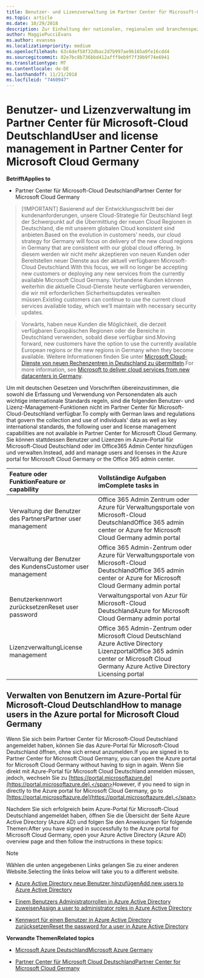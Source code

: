 ```yaml
---
title: Benutzer- und Lizenzverwaltung im Partner Center für Microsoft-Cloud Deutschland | Partner Center für Microsoft-Cloud Deutschland
ms.topic: article
ms.date: 10/29/2018
description: Zur Einhaltung der nationalen, regionalen und branchenspezifischen Anforderungen, die für die Erfassung und Verwendung von Personendaten gelten, sind Benutzerverwaltungsfunktionen nicht im Partner Center für Microsoft-Cloud Deutschland verfügbar. Stattdessen können Sie Benutzer im Azure-Portal für Microsoft-Cloud Deutschland hinzufügen und verwalten.
author: MaggiePucciEvans
ms.author: evansma
ms.localizationpriority: medium
ms.openlocfilehash: 63c6def58f32dbac2d7b997ae9b165a9fe16cdd4
ms.sourcegitcommit: 02e7bc8b736bbd412afff9eb9f7f39b9f74e6941
ms.translationtype: MT
ms.contentlocale: de-DE
ms.lasthandoff: 11/21/2018
ms.locfileid: "7460947"
---
```

# <a name="user-and-license-management-in-partner-center-for-microsoft-cloud-germany"></a><span data-ttu-id="08459-104">Benutzer- und Lizenzverwaltung im Partner Center für Microsoft-Cloud Deutschland</span><span class="sxs-lookup"><span data-stu-id="08459-104">User and license management in Partner Center for Microsoft Cloud Germany</span></span>

**<span data-ttu-id="08459-105">Betrifft</span><span class="sxs-lookup"><span data-stu-id="08459-105">Applies to</span></span>**

-  <span data-ttu-id="08459-106">Partner Center für Microsoft-Cloud Deutschland</span><span class="sxs-lookup"><span data-stu-id="08459-106">Partner Center for Microsoft Cloud Germany</span></span>

>[!IMPORTANT] <span data-ttu-id="08459-107">Basierend auf der Entwicklungsschritt bei der kundenanforderungen, unsere Cloud-Strategie für Deutschland liegt der Schwerpunkt auf die Übermittlung der neuen Cloud Regionen in Deutschland, die mit unserem globalen Cloud konsistent sind anbieten.</span><span class="sxs-lookup"><span data-stu-id="08459-107">Based on the evolution in customers’ needs, our cloud strategy for Germany will focus on delivery of the new cloud regions in Germany that are consistent with our global cloud offering.</span></span> <span data-ttu-id="08459-108">In diesem werden wir nicht mehr akzeptieren von neuen Kunden oder Bereitstellen neuer Dienste aus der aktuell verfügbaren Microsoft-Cloud Deutschland.</span><span class="sxs-lookup"><span data-stu-id="08459-108">With this focus, we will no longer be accepting new customers or deploying any new services from the currently available Microsoft Cloud Germany.</span></span> <span data-ttu-id="08459-109">Vorhandene Kunden können weiterhin die aktuelle Cloud-Dienste heute verfügbaren verwenden, die wir mit erforderlichen Sicherheitsupdates verwalten müssen.</span><span class="sxs-lookup"><span data-stu-id="08459-109">Existing customers can continue to use the current cloud services available today, which we’ll maintain with necessary security updates.</span></span>

><span data-ttu-id="08459-110">Vorwärts, haben neue Kunden die Möglichkeit, die derzeit verfügbaren Europäischen Regionen oder die Bereiche in Deutschland verwenden, sobald diese verfügbar sind.</span><span class="sxs-lookup"><span data-stu-id="08459-110">Moving forward, new customers have the option to use the currently available European regions or the new regions in Germany when they become available.</span></span> <span data-ttu-id="08459-111">Weitere Informationen finden Sie unter [Microsoft Cloud-Dienste von neuen Rechenzentren in Deutschland zu übermitteln](https://news.microsoft.com/europe/2018/08/31/microsoft-to-deliver-cloud-services-from-new-datacentres-in-germany-in-2019-to-meet-evolving-customer-needs/).</span><span class="sxs-lookup"><span data-stu-id="08459-111">For more information, see [Microsoft to deliver cloud services from new datacenters in Germany](https://news.microsoft.com/europe/2018/08/31/microsoft-to-deliver-cloud-services-from-new-datacentres-in-germany-in-2019-to-meet-evolving-customer-needs/).</span></span>

<span data-ttu-id="08459-112">Um mit deutschen Gesetzen und Vorschriften übereinzustimmen, die sowohl die Erfassung und Verwendung von Personendaten als auch wichtige internationale Standards regeln, sind die folgenden Benutzer- und Lizenz-Management-Funktionen nicht im Partner Center für Microsoft-Cloud-Deutschland verfügbar.</span><span class="sxs-lookup"><span data-stu-id="08459-112">To comply with German laws and regulations that govern the collection and use of individuals' data as well as key international standards, the following user and license management capabilities are not available in Partner Center for Microsoft Cloud Germany.</span></span> <span data-ttu-id="08459-113">Sie können stattdessen Benutzer und Lizenzen im Azure-Portal für Microsoft-Cloud Deutschland oder im Office365 Admin Center hinzufügen und verwalten.</span><span class="sxs-lookup"><span data-stu-id="08459-113">Instead, add and manage users and licenses in the Azure portal for Microsoft Cloud Germany or the Office 365 admin center.</span></span>

<span data-ttu-id="08459-114">Feature oder Funktion</span><span class="sxs-lookup"><span data-stu-id="08459-114">Feature or capability</span></span> | <span data-ttu-id="08459-115">Vollständige Aufgaben im</span><span class="sxs-lookup"><span data-stu-id="08459-115">Complete tasks in</span></span>
:--- | :---
<span data-ttu-id="08459-116">Verwaltung der Benutzer des Partners</span><span class="sxs-lookup"><span data-stu-id="08459-116">Partner user management</span></span> | <span data-ttu-id="08459-117">Office 365 Admin Zentrum oder Azure für Verwaltungsportale von Microsoft-Cloud Deutschland</span><span class="sxs-lookup"><span data-stu-id="08459-117">Office 365 admin center or Azure for Microsoft Cloud Germany admin portal</span></span>
<span data-ttu-id="08459-118">Verwaltung der Benutzer des Kundens</span><span class="sxs-lookup"><span data-stu-id="08459-118">Customer user management</span></span> | <span data-ttu-id="08459-119">Office 365 Admin-Zentrum oder Azure für Verwaltungsportale von Microsoft-Cloud Deutschland</span><span class="sxs-lookup"><span data-stu-id="08459-119">Office 365 admin center or Azure for Microsoft Cloud Germany admin portal</span></span>
<span data-ttu-id="08459-120">Benutzerkennwort zurücksetzen</span><span class="sxs-lookup"><span data-stu-id="08459-120">Reset user password</span></span> | <span data-ttu-id="08459-121">Verwaltungsportal von Azur für Microsoft-Cloud Deutschland</span><span class="sxs-lookup"><span data-stu-id="08459-121">Azure for Microsoft Cloud Germany admin portal</span></span>
<span data-ttu-id="08459-122">Lizenzverwaltung</span><span class="sxs-lookup"><span data-stu-id="08459-122">License management</span></span> | <span data-ttu-id="08459-123">Office 365 Admin-Zentrum oder Microsoft Cloud Deutschland Azure Active Directory Lizenzportal</span><span class="sxs-lookup"><span data-stu-id="08459-123">Office 365 admin center or Microsoft Cloud Germany Azure Active Directory Licensing portal</span></span>

## <a name="how-to-manage-users-in-the-azure-portal-for-microsoft-cloud-germany"></a><span data-ttu-id="08459-124">Verwalten von Benutzern im Azure-Portal für Microsoft-Cloud Deutschland</span><span class="sxs-lookup"><span data-stu-id="08459-124">How to manage users in the Azure portal for Microsoft Cloud Germany</span></span> 

<span data-ttu-id="08459-125">Wenn Sie sich beim Partner Center für Microsoft-Cloud Deutschland angemeldet haben, können Sie das Azure-Portal für Microsoft-Cloud Deutschland öffnen, ohne sich erneut anzumelden.</span><span class="sxs-lookup"><span data-stu-id="08459-125">If you are signed in to Partner Center for Microsoft Cloud Germany, you can open the Azure portal for Microsoft Cloud Germany without having to sign in again.</span></span> <span data-ttu-id="08459-126">Wenn Sie direkt mit Azure-Portal für Microsoft Cloud Deutschland anmelden müssen, jedoch, wechseln Sie zu [https://portal.microsoftazure.de](https://portal.microsoftazure.de).</span><span class="sxs-lookup"><span data-stu-id="08459-126">However, if you need to sign in directly to the Azure portal for Microsoft Cloud Germany, go to [https://portal.microsoftazure.de](https://portal.microsoftazure.de).</span></span> 

<span data-ttu-id="08459-127">Nachdem Sie sich erfolgreich beim Azure-Portal für Microsoft-Cloud Deutschland angemeldet haben, öffnen Sie die Übersicht der Seite Azure Active Directory (Azure AD) und folgen Sie den Anweisungen für folgende Themen:</span><span class="sxs-lookup"><span data-stu-id="08459-127">After you have signed in successfully to the Azure portal for Microsoft Cloud Germany, open your Azure Active Directory (Azure AD) overview page and then follow the instructions in these topics:</span></span>

> [!NOTE]  
> <span data-ttu-id="08459-128">Wählen die unten angegebenen Links gelangen Sie zu einer anderen Website.</span><span class="sxs-lookup"><span data-stu-id="08459-128">Selecting the links below will take you to a different website.</span></span> 

-  [<span data-ttu-id="08459-129">Azure Active Directory neue Benutzer hinzufügen</span><span class="sxs-lookup"><span data-stu-id="08459-129">Add new users to Azure Active Directory</span></span>](https://docs.microsoft.com/azure/active-directory/active-directory-users-create-azure-portal)

-  [<span data-ttu-id="08459-130">Einem Benutzers Administratorrollen in Azure Active Directory zuweisen</span><span class="sxs-lookup"><span data-stu-id="08459-130">Assign a user to administrator roles in Azure Active Directory</span></span>](https://docs.microsoft.com/azure/active-directory/active-directory-users-assign-role-azure-portal)

-  [<span data-ttu-id="08459-131">Kennwort für einen Benutzer in Azure Active Directory zurücksetzen</span><span class="sxs-lookup"><span data-stu-id="08459-131">Reset the password for a user in Azure Active Directory</span></span>](https://docs.microsoft.com/azure/active-directory/active-directory-users-reset-password-azure-portal)

**<span data-ttu-id="08459-132">Verwandte Themen</span><span class="sxs-lookup"><span data-stu-id="08459-132">Related topics</span></span>**

-  [<span data-ttu-id="08459-133">Microsoft Azure Deutschland</span><span class="sxs-lookup"><span data-stu-id="08459-133">Microsoft Azure Germany</span></span>](https://azure.microsoft.com/en-us/global-infrastructure/germany/)

-  [<span data-ttu-id="08459-134">Partner Center für Microsoft Cloud Deutschland</span><span class="sxs-lookup"><span data-stu-id="08459-134">Partner Center for Microsoft Cloud Germany</span></span>](partner-center-for-microsoft-cloud-germany.md)


